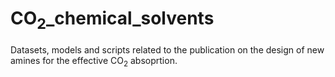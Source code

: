 # CO<sub>2</sub>_chemical_solvents
Datasets, models and scripts related to the publication on the design of new amines for the effective CO<sub>2</sub> absoprtion.
